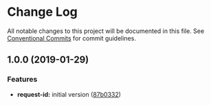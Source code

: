 # Change Log

All notable changes to this project will be documented in this file.
See [Conventional Commits](https://conventionalcommits.org) for commit guidelines.

## 1.0.0 (2019-01-29)


### Features

* **request-id:** initial version ([87b0332](https://github.com/g2a-com/node-request-id/commit/87b0332))
